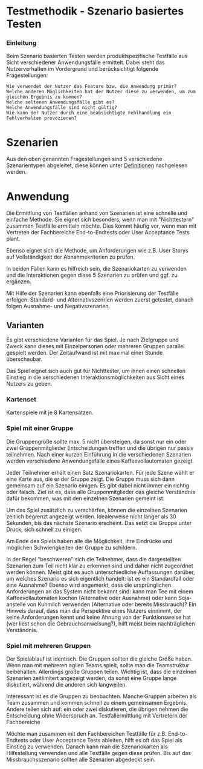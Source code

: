 # Testmethodik - Szenario basiertes Testen
### Einleitung

Beim Szenario basierten Testen werden produktspezifische Testfälle aus Sicht verschiedener Anwendungsfälle ermittelt. 
Dabei steht das Nutzerverhalten im Vordergrund und berücksichtigt folgende Fragestellungen:

    Wie verwendet der Nutzer das Feature bzw. die Anwendung primär?
    Welche anderen Möglichkeiten hat der Nutzer diese zu verwenden, um zum gleichen Ergebnis zu kommen?
    Welche seltenen Anwendungsfälle gibt es?
    Welche Anwendungsfälle sind nicht gültig?
    Wie kann der Nutzer durch eine beabsichtigte Fehlhandlung ein Fehlverhalten provozieren?

# Szenarien #
Aus den oben genannten Fragestellungen sind 5 verschiedene Szenarientypen abgeleitet, diese können unter [Definitionen](./Definitionen.md) nachgelesen werden.

# Anwendung
Die Ermittlung von Testfällen anhand von Szenarien ist eine schnelle und einfache Methode. Sie eignet sich besonders, wenn man mit "Nichttestern" zusammen Testfälle ermitteln möchte. Dies kommt häufig vor, wenn man mit Vertreten der Fachbereiche End-to-Endtests oder User Acceptance Tests plant.

Ebenso eignet sich die Methode, um Anforderungen wie z.B. User Storys auf Vollständigkeit der Abnahmekriterien zu prüfen.

In beiden Fällen kann es hilfreich sein, die Szenariokarten zu verwenden und die Interaktionen gegen diese 5 Szenarien zu prüfen und ggf. zu ergänzen.

Mit Hilfe der Szenarien kann ebenfalls eine Priorisierung der Testfälle erfolgen: Standard- und Alternativszenrien werden zuerst getestet, danach folgen Ausnahme- und Negativszenarien.


## Varianten
Es gibt verschiedene Varianten für das Spiel. Je nach Zielgruppe und Zweck kann dieses mit Einzelpersonen oder mehreren Gruppen parallel gespielt werden. Der Zeitaufwand ist mit maximal einer Stunde überschaubar.

Das Spiel eignet sich auch gut für Nichttester, um ihnen einen schnellen Einstieg in die verschiedenen Interaktionsmöglichkeiten aus Sicht eines Nutzers zu geben. 

### Kartenset
Kartenspiele mit je 8 Kartensätzen.

### Spiel mit einer Gruppe

Die Gruppengröße sollte max. 5 nicht übersteigen, da sonst nur ein oder zwei Gruppenmitglieder Entscheidungen treffen und die übrigen nur passiv teilnehmen. 
Nach einer kurzen Einführung in die verschiedenen Szenarien werden verschiedene Anwendungsfälle eines Kaffeevollautomaten gezeigt.

Jeder Teilnehmer erhält einen Satz Szenariokarten. Für jede Szene wählt er eine Karte aus, die er der Gruppe zeigt. Die Gruppe muss sich dann gemeinsam auf ein Szenario einigen. Es gibt dabei nicht immer ein richtig oder falsch. Ziel ist es, dass alle Gruppenmitglieder das gleiche Verständnis dafür bekommen, was mit den einzelnen Szenarien gemeint ist.

Um das Spiel zusätzlich zu verschärfen, können die einzelnen Szenarien zeitlich begrenzt angezeigt werden. Idealerweise nicht länger als 30 Sekunden, bis das nächste Szenario erscheint. Das setzt die Gruppe unter Druck, sich schnell zu einigen.

Am Ende des Spiels haben alle die Möglichkeit, ihre Eindrücke und möglichen Schwierigkeiten der Gruppe zu schildern.

In der Regel "beschweren" sich die Teilnehmer, dass die dargestellten Szenarien zum Teil nicht klar zu erkennen sind und daher nicht zugeordnet werden können. Meist gibt es auch unterschiedliche Auffassungen darüber, um welches Szenario es sich eigentlich handelt: ist es ein Standardfall oder eine Ausnahme? Ebenso wird angemerkt, dass die ursprünglichen Anforderungen an das System nicht bekannt sind: kann man Tee mit einem Kaffeevollautomaten kochen (Alternative oder Ausnahme) oder kann Soja- anstelle von Kuhmilch verwenden (Alternative oder bereits Missbrauch)? Ein Hinweis darauf, dass man die Perspektive eines Nutzers einnimmt, der keine Anforderungen kennt und keine Ahnung von der Funktionsweise hat (wer liest schon die Gebrauchsanweisung?), hilft meist beim nachträglichen Verständnis.

### Spiel mit mehreren Gruppen

Der Spielablauf ist identisch. Die Gruppen sollten die gleiche Größe haben. Wenn man mit mehreren agilen Teams spielt, sollte man die Teamstruktur beibehalten. 
Allerdings große Gruppen teilen. Wichtig ist, dass die einzelnen Szenarien zeitlimitert angezeigt werden, da sonst eine Gruppe lange diskutiert, während die anderen sich langweilen.

Interessant ist es die Gruppen zu beobachten. Manche Gruppen arbeiten als Team zusammen und kommen schnell zu einem gemeinsamen Ergebnis. Andere teilen sich auf: ein oder zwei diskutieren, die übrigen nehmen die Entscheidung ohne Widerspruch an.
Testfallermittlung mit Vertretern der Fachbereiche

Möchte man zusammen mit den Fachbereichen Testfälle für z.B. End-to-Endtests oder User Acceptance Tests ableiten, hilft es oft das Spiel als Einstieg zu verwenden. Danach kann man die Szenariokarten als Hilfestellung verwenden und alle Testfälle gegen diese prüfen. Bis auf das Missbrauchsszenario sollten alle Szenarien abgedeckt sein.



